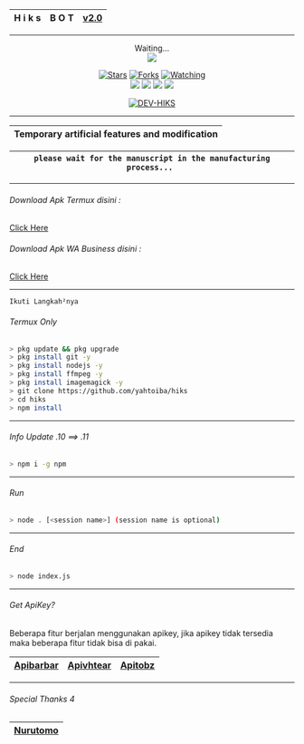 | H i k s | B O T | [v2.0](https://github.com/yahtoiba) |
| :-: | :-: | :-: |
---------

<p align="center"> 
  Waiting...<br>
  <img src="https://profile-counter.glitch.me/yahtoiba-hiks/count.svg" />
</p>

<p align="center">
  <a href="https://github.com/yahtoiba/hiks"><img title="Stars" src="https://img.shields.io/github/stars/yahtoiba/hiks?color=red&style=flat-square" /></a>
  <a href="https://github.com/yahtoiba/hiks/network/members"><img title="Forks" src="https://img.shields.io/github/forks/yahtoiba/hiks?color=red&style=flat-square" /></a>
  <a href="https://github.com/yahtoiba/hiks/watchers"><img title="Watching" src="https://img.shields.io/github/watchers/yahtoiba/hiks?label=watchers&color=blue&style=flat-square" /></a> <br>
  <a href="https://www.npmjs.com/package/@open-wa/wa-automate"><img src="https://img.shields.io/npm/v/@open-wa/wa-automate.svg?color=green" /></a>
  <img src="https://img.shields.io/node/v/@open-wa/wa-automate" />
  <img src="https://img.shields.io/badge/maintained%3F-yes-green.svg?style=flat" />
  <img src="https://img.shields.io/github/repo-size/yahtoiba/hiks" /> <br>
</p>

<p align="center">
<a href="https://github.com/DEV-HIKS"><img title="DEV-HIKS" src="https://img.shields.io/badge/DEV-HIKS-green.svg?style=for-the-badge&logo=github"></a>
</p>

---------


| Temporary artificial features and modification |
| :-: |


| ```please wait for the manuscript in the manufacturing process... ``` |
| :-: |

---------

###### Download Apk Termux disini :

[Click Here](https://play.google.com/store/apps/details?id=com.termux) 

###### Download Apk WA Business disini :

[Click Here](https://play.google.com/store/apps/details?id=com.whatsapp.w4b) 

---------
```Ikuti Langkah²nya```

###### Termux Only
```bash
> pkg update && pkg upgrade
> pkg install git -y
> pkg install nodejs -y
> pkg install ffmpeg -y
> pkg install imagemagick -y
> git clone https://github.com/yahtoiba/hiks
> cd hiks
> npm install
```
--------

###### Info Update .10 ==> .11
```bash
> npm i -g npm
```
--------

###### Run
```bash
> node . [<session name>] (session name is optional)
```

---------

###### End
```bash
> node index.js
```
---------

###### Get ApiKey?

Beberapa fitur berjalan menggunakan apikey, jika apikey tidak tersedia maka beberapa fitur tidak bisa di pakai.


| [Apibarbar](https://mhankbarbar.tech/) | [Apivhtear](https://vhtear.com/) | [Apitobz](https://tobz-api.herokuapp.com/) |
| :-: | :-: | :-: |


---------

###### Special Thanks 4

| [Nurutomo](https://github.com/Nurutomo) |
| :-: |
